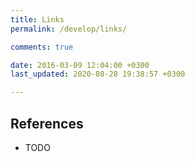 ```yaml
---
title: Links
permalink: /develop/links/

comments: true

date: 2016-03-09 12:04:00 +0300
last_updated: 2020-08-28 19:38:57 +0300

---
```


## References

- TODO
